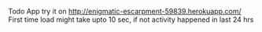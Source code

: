 Todo App 
try it on http://enigmatic-escarpment-59839.herokuapp.com/  First time load might take upto 10 sec, if not activity happened in last 24 hrs 

